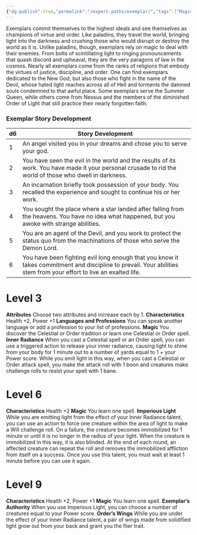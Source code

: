 ```yaml
---
{"dg-publish":true,"permalink":"/expert-paths/exemplar/","tags":["Magic"]}
---
```


Exemplars commit themselves to the highest ideals and see themselves as champions of virtue and order.
Like paladins, they travel the world, bringing light into the darkness and crushing those who would disrupt or destroy the world as it is. Unlike paladins, though, exemplars rely on magic to deal with their enemies. From bolts of scintillating light to ringing pronouncements that quash discord and upheaval, they are the very paragons of law in the cosmos.
Nearly all exemplars come from the ranks of religions that embody the virtues of justice, discipline, and order. One can find exemplars dedicated to the New God, but also those who fight in the name of the Devil, whose hated light reaches across all of Hell and torments the damned souls condemned to that awful place. Some exemplars serve the Summer Queen, while others come from Nessus and the members of the diminished Order of Light that still practice their nearly forgotten faith.
### Exemplar Story Development

| d6  | Story Development                                                                                                                                                  |
| --- | ------------------------------------------------------------------------------------------------------------------------------------------------------------------ |
| 1   | An angel visited you in your dreams and chose you to serve your god.                                                                                               |
| 2   | You have seen the evil in the world and the results of its work. You have made it your personal crusade to rid the world of those who dwell in darkness.           |
| 3   | An incarnation briefly took possession of your body. You recalled the experience and sought to continue his or her work.                                           |
| 4   | You sought the place where a star landed after falling from the heavens. You have no idea what happened, but you awoke with strange abilities.                     |
| 5   | You are an agent of the Devil, and you work to protect the status quo from the machinations of those who serve the Demon Lord.                                     |
| 6   | You have been fighting evil long enough that you know it takes commitment and discipline to prevail. Your abilities stem from your effort to live an exalted life. |
# Level 3
**Attributes** Choose two attributes and increase each by 1.
**Characteristics** Health +2, Power +1
**Languages and Professions** You can speak another language or add a profession to your list of professions.
**Magic** You discover the Celestial or Order tradition or learn one Celestial or Order spell.
**Inner Radiance** When you cast a Celestial spell or an Order spell, you can use a triggered action to release your inner radiance, causing light to shine from your body for 1 minute out to a number of yards equal to 1 + your Power score. While you emit light in this way, when you cast a Celestial or Order attack spell, you make the attack roll with 1 boon and creatures make challenge rolls to resist your spell with 1 bane.
# Level 6
**Characteristics** Health +2
**Magic** You learn one spell.
**Imperious Light** While you are emitting light from the effect of your Inner Radiance talent, you can use an action to force one creature within the area of light to make a Will challenge roll. On a failure, the creature becomes immobilized for 1 minute or until it is no longer in the radius of your light. When the creature is immobilized in this way, it is also blinded. At the end of each round, an affected creature can repeat the roll and removes the immobilized affliction from itself on a success. Once you use this talent, you must wait at least 1 minute before you can use it again.
# Level 9
**Characteristics** Health +2, Power +1
**Magic** You learn one spell.
**Exemplar’s Authority** When you use Imperious Light, you can choose a number of creatures equal to your Power score.
**Order’s Wings** While you are under the effect of your Inner Radiance talent, a pair of wings made from solidified light grow out from your back and grant you the flier trait.